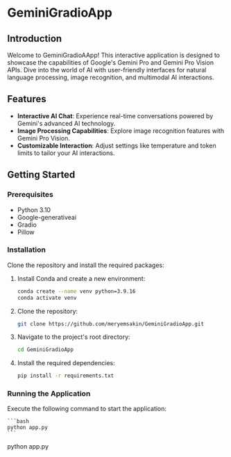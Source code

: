 # GeminiGradioApp

## Introduction
Welcome to GeminiGradioAApp! This interactive application is designed to showcase the capabilities of Google's Gemini Pro and Gemini Pro Vision APIs. Dive into the world of AI with user-friendly interfaces for natural language processing, image recognition, and multimodal AI interactions.

## Features
- **Interactive AI Chat**: Experience real-time conversations powered by Gemini's advanced AI technology.
- **Image Processing Capabilities**: Explore image recognition features with Gemini Pro Vision.
- **Customizable Interaction**: Adjust settings like temperature and token limits to tailor your AI interactions.

## Getting Started

### Prerequisites
- Python 3.10
- Google-generativeai
- Gradio
- Pillow

### Installation

Clone the repository and install the required packages:

1. Install Conda and create a new environment:

    ```bash
    conda create --name venv python=3.9.16
    conda activate venv
    ```

2. Clone the repository:

    ```bash
    git clone https://github.com/meryemsakin/GeminiGradioApp.git
    ```

3. Navigate to the project's root directory:

    ```bash
    cd GeminiGradioApp
    ```

4. Install the required dependencies:

    ```bash
    pip install -r requirements.txt
    ```

### Running the Application
Execute the following command to start the application:

    ```bash
    python app.py
    ```
python app.py